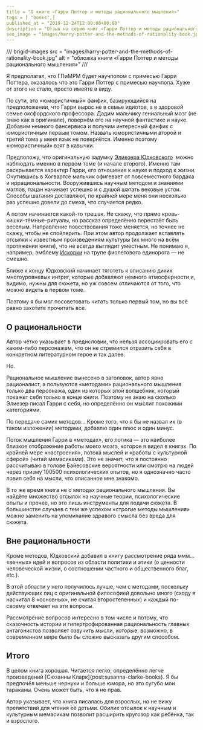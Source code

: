 ```yaml
---
title = "О книге «Гарри Поттер и методы рационального мышления»"
tags = [ "books",]
published_at = "2019-12-24T12:00:00+00:00"
description = "Отзыв на серию книг «Гарри Поттер и методы рационального мышления». Юмористичный фанфик с фансервисом, атмомферой научпопа, но без глубокой идеи."
seo_image = "images/harry-potter-and-the-methods-of-rationality-book.jpg"
---
```


/// brigid-images
src = "images/harry-potter-and-the-methods-of-rationality-book.jpg"
alt = "обложка книги «Гарри Поттер и методы рационального мышления»"
///

Я предполагал, что ГПиМРМ будет научпопом с примесью Гарри Поттера, оказалось что это Гарри Поттер с примесью научпопа. Хуже от этого не стало, просто имейте в виду.

По сути, это «юмористичный» фанфик, базирующийся на предположении, что Гарри вырос не в семье идиотов, а в здоровой семье оксфордского профессора. Дадим мальчику гениальный мозг (не знаю как в оригинале), повернём его на научной фантастике и науке. Добавим немного фансервиса и получим интересный фанфик с юмористичным первым томом. Назвать юмористичными второй и третий тома у меня язык не повернётся. Именно поэтому «юмористичный» взят в кавычки.

Предположу, что оригинальную задумку [Элиезера Юдковского](https://ru.wikipedia.org/wiki/%D0%AE%D0%B4%D0%BA%D0%BE%D0%B2%D1%81%D0%BA%D0%B8%D0%B9,_%D0%AD%D0%BB%D0%B8%D0%B5%D0%B7%D0%B5%D1%80)  можно наблюдать именно в первом томе (и начале второго). Именно там раскрывается характер Гарри, его отношение к науке и подход к жизни. Очутившись в Хогвартсе мальчик офигевает от повсеместного бардака и иррациональности. Вооружившись научным методом и знаниями маглов, пацан начинает успешно и с душой шатать вековые устои. Способы шатания доставляют, по крайней мере меня они несколько раз успешно довели до смеха, что случается редко.

А потом начинается какой-то трешак. Не скажу, что прямо кровь-кишки-тёмные-ритуалы, но рассказ определённо перестаёт быть весёлым. Направление повествования тоже меняется, но точнее не скажу, чтобы не спойлерить. При этом автор продолжает вставлять отсылки к известным произведениям культуры (их много на всём протяжении книги), что не всегда выглядит уместным. Не понимаю я, например, эмблему [Искорки](https://ru.wikipedia.org/wiki/%D0%94%D1%80%D1%83%D0%B6%D0%B1%D0%B0_%E2%80%94_%D1%8D%D1%82%D0%BE_%D1%87%D1%83%D0%B4%D0%BE) на трупе фиолетового единорога — не смешно.

Ближе к концу Юдковский начинает тяготеть к описанию диких многоуровневых интриг, которые добавляют немного атмосферности и, видимо, нужны для сюжета, но уж совсем отличаются от того, что можно видеть в первом томе.

Поэтому я бы мог посоветовать читать только первый том, но вы всё равно захотите прочитать все.

<!-- more -->

## О рациональности

Автор чётко указывает в предисловии, что нельзя ассоциировать его с каким-либо персонажем, что он не стремился отразить себя в конкретном литературном герое и так далее.

Но.

Рациональное мышление вынесено в заголовок, автор явно рационалист, а пользуются «методами» рационального мышления только два персонажа, один из которых злой волшебник, который покажет себя только в конце книги. Поэтому не знаю на сколько Элиезер писал Гарри с себя, но определённо он мыслит похожими категориями.

По передаче самих методов… Кроме того, что я бы не назвал их (в таком изложении) методами, добавлю один плюс и один минус.

Поток мышления Гарри в «методах», его логика — это наиболее близкое отображение работы моего мозга, которое я видел в книгах. По крайней мере «настроения», потока мыслей и «работы с культурной сферой» (читай мемасиками). Это не значит, что я постоянно рассчитываю в голове Байесовские вероятности или смотрю на людей через призму 100500 психологических опытов, но я однозначно часто ловил себя на мысли, что описанное мне знакомо.

В то же время книга не о методах рационального мышления. Вы найдёте множество отсылок на научные теории, психологические опыты и прочее, но это лишь инструменты для подачи сюжета. В большинстве случаев с тем же успехом «строгие методы мышления» можно заменить на упоминание здравого смысла без вреда для сюжета.

## Вне рациональности

Кроме методов, Юдковский добавил в книгу рассмотрение ряда ммм… «вечных» идей и вопросов из области политики и этики (о ценности человеческой жизни, о соотношении частного и общественного благ, etc.).

В этой области у него получилось лучше, чем с методами, поскольку действующих лиц с оригинальной философией довольно много (сходу я насчитал 8 «основных», не считая второстепенных) и каждый по-своему отвечает на эти вопросы.

Рассмотрение вопросов интересно в том числе и потому, что сказочность истории и гипертрофированная рациональность главных антагонистов позволяет озвучить мысли, которые, возможно, в современном мире было бы сложно высказать другим способом.

## Итого

В целом книга хорошая. Читается легко, определённо легче произведений [Сюзанны Кларк]{post:susanna-clarke-books}. Я бы предпочёл меньше чернухи и больше юмора, но это сугубо мои тараканы. Очень может быть, что я не прав.

Автор указывает, что книга писалась для взрослых, но не вижу препятствий для чтения её детьми. Обилие отсылок к научным и культурным мемасикам позволит расширить кругозор как ребёнка, так и взрослого.
